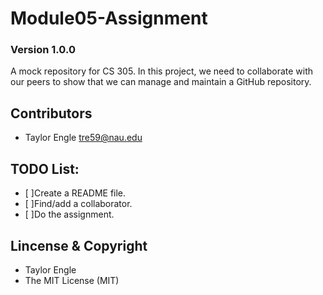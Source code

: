 # Module05-Assignment
### Version 1.0.0
A mock repository for CS 305.
In this project, we need to collaborate with our peers to show that we can manage and maintain a GitHub repository.

## Contributors
- Taylor Engle tre59@nau.edu

## TODO List:
- [ ]Create a README file.
- [ ]Find/add a collaborator.
- [ ]Do the assignment.

## Lincense & Copyright
- Taylor Engle
- The MIT License (MIT)



